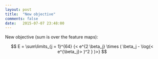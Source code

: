 ```yaml
---
layout: post
title:  "New objective"
comments: false
date:   2015-07-07 23:48:00
---
```


New objective (sum is over the feature maps):

$$ E = \sum\limits_{j = 1}^{64} {< e^{2 \beta_j} \times ( \beta_j - \log{< e^{\beta_j}> )^2 } )>} $$
